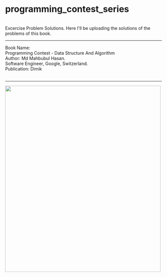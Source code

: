 # programming_contest_series

<br>
Excercise Problem Solutions. Here I'll be uploading the solutions of the problems of this book.
<br>
<hr>
Book Name: <br>
             Programming Contest - Data Structure And Algorithm<br>
             Author: Md Mahbubul Hasan. <br>
             Software Engineer, Google, Switzerland. <br>
             Publication: Dimik <br>
           

<br>
<hr>
           
<img align="center" src="https://user-images.githubusercontent.com/43687926/188318250-7b6bbde7-c669-4543-bf83-2fb1a9e4522d.jpg" width="500px" height="600px"  />
